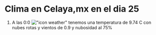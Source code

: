 # Clima en Celaya,mx en el dia 25

1. A las 0:0 !["icon weather"](http://openweathermap.org/img/w/04n.png) tenemos una temperatura de 9.74 C con nubes rotas y  vientos de 0.9 y nubosidad al 75%
